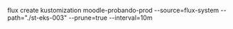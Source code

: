 flux create kustomization moodle-probando-prod
	--source=flux-system
	--path="./st-eks-003"
	--prune=true
	--interval=10m
